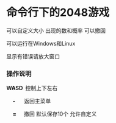 <h1>命令行下的2048游戏</h1>
<p>可以自定义大小 出现的数和概率 可以撤回</p>
<p>可以运行在Windows和Linux</p>
<p>显示有错误请放大窗口</p>
<h3>操作说明</h3>
<p><strong>WASD&nbsp;&nbsp;</strong>控制上下左右</p>
<p><strong>&nbsp;&nbsp;&nbsp;&nbsp;&nbsp;-&nbsp;&nbsp;&nbsp;&nbsp;&nbsp;&nbsp;&nbsp;</strong>返回主菜单</p>
<p><strong>&nbsp;&nbsp;&nbsp;&nbsp;&nbsp;=&nbsp;&nbsp;&nbsp;&nbsp;&nbsp;&nbsp;</strong>撤回 默认保存10个 允许自定义</p>
